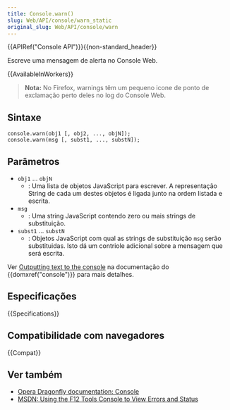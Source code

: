 ```yaml
---
title: Console.warn()
slug: Web/API/console/warn_static
original_slug: Web/API/console/warn
---
```


{{APIRef("Console API")}}{{non-standard_header}}

Escreve uma mensagem de alerta no Console Web.

{{AvailableInWorkers}}

> **Nota:** No Firefox, warnings têm um pequeno icone de ponto de exclamação perto deles no log do Console Web.

## Sintaxe

```
console.warn(obj1 [, obj2, ..., objN]);
console.warn(msg [, subst1, ..., substN]);
```

## Parâmetros

- `obj1` ... `objN`
  - : Uma lista de objetos JavaScript para escrever. A representação String de cada um destes objetos é ligada junto na ordem listada e escrita.
- `msg`
  - : Uma string JavaScript contendo zero ou mais strings de substituição.
- `subst1` ... `substN`
  - : Objetos JavaScript com qual as strings de substituição `msg` serão substituidas. Isto dá um contriole adicional sobre a mensagem que será escrita.

Ver [Outputting text to the console](/pt-BR/docs/Web/API/console#Outputting_text_to_the_console) na documentação do {{domxref("console")}} para mais detalhes.

## Especificações

{{Specifications}}

## Compatibilidade com navegadores

{{Compat}}

## Ver também

- [Opera Dragonfly documentation: Console](http://www.opera.com/dragonfly/documentation/console/)
- [MSDN: Using the F12 Tools Console to View Errors and Status](http://msdn.microsoft.com/library/gg589530)
